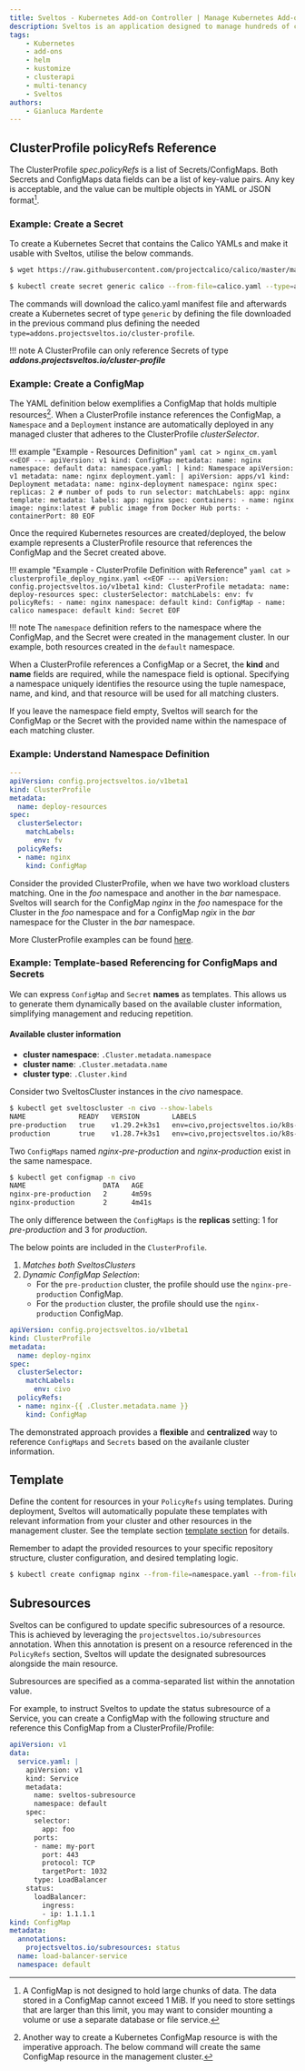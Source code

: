 ```yaml
---
title: Sveltos - Kubernetes Add-on Controller | Manage Kubernetes Add-ons with Ease
description: Sveltos is an application designed to manage hundreds of clusters by providing declarative APIs to deploy Kubernetes add-ons across multiple clusters.
tags:
    - Kubernetes
    - add-ons
    - helm
    - kustomize
    - clusterapi
    - multi-tenancy
    - Sveltos
authors:
    - Gianluca Mardente
---
```


## ClusterProfile policyRefs Reference

The ClusterProfile *spec.policyRefs* is a list of Secrets/ConfigMaps. Both Secrets and ConfigMaps data fields can be a list of key-value pairs. Any key is acceptable, and the value can be multiple objects in YAML or JSON format[^1].

### Example: Create a Secret

To create a Kubernetes Secret that contains the Calico YAMLs and make it usable with Sveltos, utilise the below commands.

```bash
$ wget https://raw.githubusercontent.com/projectcalico/calico/master/manifests/calico.yaml

$ kubectl create secret generic calico --from-file=calico.yaml --type=addons.projectsveltos.io/cluster-profile
```

The commands will download the calico.yaml manifest file and afterwards create a Kubernetes secret of type `generic` by defining the file downloaded in the previous command plus defining the needed `type=addons.projectsveltos.io/cluster-profile`.

!!! note
    A ClusterProfile can only reference Secrets of type ***addons.projectsveltos.io/cluster-profile***

### Example: Create a ConfigMap

The YAML definition below exemplifies a ConfigMap that holds multiple resources[^2]. When a ClusterProfile instance references the ConfigMap, a `Namespace` and a `Deployment` instance are automatically deployed in any managed cluster that adheres to the ClusterProfile *clusterSelector*.

!!! example "Example - Resources Definition"
    ```yaml
    cat > nginx_cm.yaml <<EOF
    ---
    apiVersion: v1
    kind: ConfigMap
    metadata:
      name: nginx
      namespace: default
    data:
      namespace.yaml: |
        kind: Namespace
        apiVersion: v1
        metadata:
          name: nginx
      deployment.yaml: |
        apiVersion: apps/v1
        kind: Deployment
        metadata:
          name: nginx-deployment
          namespace: nginx
        spec:
          replicas: 2 # number of pods to run
          selector:
            matchLabels:
              app: nginx
          template:
            metadata:
              labels:
                app: nginx
            spec:
              containers:
              - name: nginx
                image: nginx:latest # public image from Docker Hub
                ports:
                - containerPort: 80
    EOF
    ```

Once the required Kubernetes resources are created/deployed, the below example represents a ClusterProfile resource that references the ConfigMap and the Secret created above.

!!! example "Example - ClusterProfile Definition with Reference"
    ```yaml
    cat > clusterprofile_deploy_nginx.yaml <<EOF
    ---
    apiVersion: config.projectsveltos.io/v1beta1
    kind: ClusterProfile
    metadata:
      name: deploy-resources
    spec:
      clusterSelector:
        matchLabels:
          env: fv
      policyRefs:
      - name: nginx
        namespace: default
        kind: ConfigMap
      - name: calico
        namespace: default
        kind: Secret
    EOF
    ```

!!! note
    The `namespace` definition refers to the namespace where the ConfigMap, and the Secret were created in the management cluster. In our example, both resources created in the `default` namespace.

When a ClusterProfile references a ConfigMap or a Secret, the **kind** and **name** fields are required, while the namespace field is optional. Specifying a namespace uniquely identifies the resource using the tuple namespace, name, and kind, and that resource will be used for all matching clusters.

If you leave the namespace field empty, Sveltos will search for the ConfigMap or the Secret with the provided name within the namespace of each matching cluster.

### Example: Understand Namespace Definition

```yaml
---
apiVersion: config.projectsveltos.io/v1beta1
kind: ClusterProfile
metadata:
  name: deploy-resources
spec:
  clusterSelector:
    matchLabels:
      env: fv
  policyRefs:
  - name: nginx
    kind: ConfigMap
```

Consider the provided ClusterProfile, when we have two workload clusters matching. One in the _foo_ namespace and another in the _bar_ namespace. Sveltos will search for the ConfigMap _nginx_ in the _foo_ namespace for the Cluster in the _foo_ namespace and for a ConfigMap _ngix_ in the _bar_ namespace for the Cluster in the _bar_ namespace.

More ClusterProfile examples can be found [here](https://github.com/projectsveltos/sveltos-manager/tree/main/examples "Manage Kubernetes add-ons: examples").


### Example: Template-based Referencing for ConfigMaps and Secrets

We can express `ConfigMap` and `Secret` **names** as templates. This allows us to generate them dynamically based on the available cluster information, simplifying management and reducing repetition.

#### Available cluster information

- **cluster namespace**: `.Cluster.metadata.namespace`
- **cluster name**: `.Cluster.metadata.name`
- **cluster type**: `.Cluster.kind`

Consider two SveltosCluster instances in the _civo_ namespace.

```bash
$ kubectl get sveltoscluster -n civo --show-labels
NAME             READY   VERSION        LABELS
pre-production   true    v1.29.2+k3s1   env=civo,projectsveltos.io/k8s-version=v1.29.2
production       true    v1.28.7+k3s1   env=civo,projectsveltos.io/k8s-version=v1.28.7
```

Two `ConfigMaps` named _nginx-pre-production_ and _nginx-production_ exist in the same namespace.

```bash
$ kubectl get configmap -n civo
NAME                   DATA   AGE
nginx-pre-production   2      4m59s
nginx-production       2      4m41s
```

The only difference between the `ConfigMaps` is the __replicas__ setting: 1 for _pre-production_ and 3 for _production_.

The below points are included in the `ClusterProfile`.

1. *Matches both SveltosClusters*
1. *Dynamic ConfigMap Selection*:
    - For the `pre-production` cluster, the profile should use the `nginx-pre-production` ConfigMap.
    - For the `production` cluster, the profile should use the `nginx-production` ConfigMap.

```yaml hl_lines="9-11"
apiVersion: config.projectsveltos.io/v1beta1
kind: ClusterProfile
metadata:
  name: deploy-nginx
spec:
  clusterSelector:
    matchLabels:
      env: civo
  policyRefs:
  - name: nginx-{{ .Cluster.metadata.name }}
    kind: ConfigMap
```
The demonstrated approach provides a **flexible** and **centralized** way to reference `ConfigMaps` and `Secrets` based on the availanle cluster information.

## Template

Define the content for resources in your `PolicyRefs` using templates. During deployment, Sveltos will automatically populate these templates with relevant information from your cluster and other resources in the management cluster.
See the template section [template section](../template/template_generic_examples.md) for details.

Remember to adapt the provided resources to your specific repository structure, cluster configuration, and desired templating logic.

[^1]:A ConfigMap is not designed to hold large chunks of data. The data stored in a ConfigMap cannot exceed 1 MiB. If you need to store settings that are larger than this limit, you may want to consider mounting a volume or use a separate database or file service.
[^2]: Another way to create a Kubernetes ConfigMap resource is with the imperative approach. The below command will create the same ConfigMap resource in the management cluster.
```bash
$ kubectl create configmap nginx --from-file=namespace.yaml --from-file=deployment.yaml
```

## Subresources

Sveltos can be configured to update specific subresources of a resource. This is achieved by leveraging the `projectsveltos.io/subresources` annotation.
When this annotation is present on a resource referenced in the `PolicyRefs` section, Sveltos will update the designated subresources alongside the main resource.

Subresources are specified as a comma-separated list within the annotation value.

For example, to instruct Sveltos to update the status subresource of a Service, you can create a ConfigMap with the following structure and reference this ConfigMap from a ClusterProfile/Profile:

```yaml hl_lines="24-25"
apiVersion: v1
data:
  service.yaml: |
    apiVersion: v1
    kind: Service
    metadata:
      name: sveltos-subresource
      namespace: default
    spec:
      selector:
        app: foo
      ports:
      - name: my-port
        port: 443
        protocol: TCP
        targetPort: 1032
      type: LoadBalancer
    status:
      loadBalancer:
        ingress:
        - ip: 1.1.1.1
kind: ConfigMap
metadata:
  annotations:
    projectsveltos.io/subresources: status
  name: load-balancer-service
  namespace: default
```
